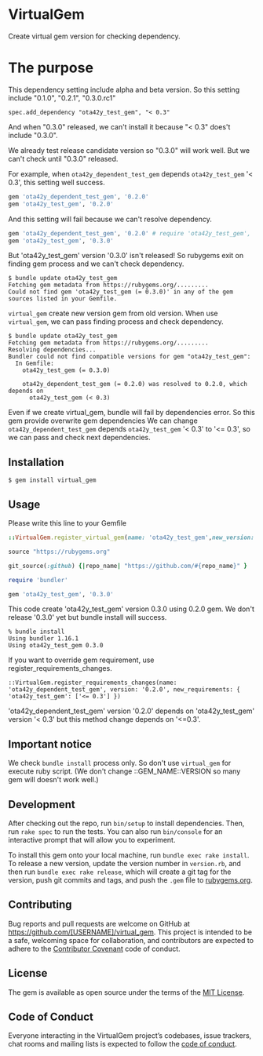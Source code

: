 # VirtualGem

Create virtual gem version for checking dependency.


# The purpose

This dependency setting include alpha and beta version.
So this setting include "0.1.0", "0.2.1", "0.3.0.rc1"
```
spec.add_dependency "ota42y_test_gem", "< 0.3"
```

And when "0.3.0" released, we can't install it because "< 0.3" does't include "0.3.0".

We already test release candidate version so "0.3.0" will work well.
But we can't check until "0.3.0" released.

For example, when `ota42y_dependent_test_gem` depends `ota42y_test_gem` '< 0.3', this setting well success.
```ruby
gem 'ota42y_dependent_test_gem', '0.2.0'
gem 'ota42y_test_gem', '0.2.0'
```

And this setting will fail because we can't resolve dependency.
```ruby
gem 'ota42y_dependent_test_gem', '0.2.0' # require 'ota42y_test_gem', '< 0.3'
gem 'ota42y_test_gem', '0.3.0'
```

But 'ota42y_test_gem' version '0.3.0' isn't released!
So rubygems exit on finding gem process and we can't check dependency.

```
$ bundle update ota42y_test_gem
Fetching gem metadata from https://rubygems.org/.........
Could not find gem 'ota42y_test_gem (= 0.3.0)' in any of the gem sources listed in your Gemfile.
```

`virtual_gem` create new version gem from old version.
When use `virtual_gem`, we can pass finding process and check dependency.

```
$ bundle update ota42y_test_gem
Fetching gem metadata from https://rubygems.org/.........
Resolving dependencies...
Bundler could not find compatible versions for gem "ota42y_test_gem":
  In Gemfile:
    ota42y_test_gem (= 0.3.0)

    ota42y_dependent_test_gem (= 0.2.0) was resolved to 0.2.0, which depends on
      ota42y_test_gem (< 0.3)
```

Even if we create virtual_gem, bundle will fail by dependencies error.
So this gem provide overwrite gem dependencies
We can change `ota42y_dependent_test_gem` depends `ota42y_test_gem` '< 0.3' to '<= 0.3', so we can pass and check next dependencies.

## Installation

    $ gem install virtual_gem

## Usage
Please write this line to your Gemfile

```ruby
::VirtualGem.register_virtual_gem(name: 'ota42y_test_gem',new_version: '0.3.0', original_version: '0.2.0')

source "https://rubygems.org"

git_source(:github) {|repo_name| "https://github.com/#{repo_name}" }

require 'bundler'

gem 'ota42y_test_gem', '0.3.0'
```

This code create 'ota42y_test_gem' version 0.3.0 using 0.2.0 gem.
We don't release '0.3.0' yet but bundle install will success.

```
% bundle install
Using bundler 1.16.1
Using ota42y_test_gem 0.3.0
```

If you want to override gem requirement, use register_requirements_changes.

```
::VirtualGem.register_requirements_changes(name: 'ota42y_dependent_test_gem', version: '0.2.0', new_requirements: { 'ota42y_test_gem': ['<= 0.3'] })
```

'ota42y_dependent_test_gem' version '0.2.0' depends on 'ota42y_test_gem' version '< 0.3' but this method change depends on '<=0.3'.

## Important notice
We check `bundle install` process only.
So don't use `virtual_gem` for execute ruby script.
(We don't change ::GEM_NAME::VERSION so many gem will doesn't work well.)


## Development

After checking out the repo, run `bin/setup` to install dependencies. Then, run `rake spec` to run the tests. You can also run `bin/console` for an interactive prompt that will allow you to experiment.

To install this gem onto your local machine, run `bundle exec rake install`. To release a new version, update the version number in `version.rb`, and then run `bundle exec rake release`, which will create a git tag for the version, push git commits and tags, and push the `.gem` file to [rubygems.org](https://rubygems.org).

## Contributing

Bug reports and pull requests are welcome on GitHub at https://github.com/[USERNAME]/virtual_gem. This project is intended to be a safe, welcoming space for collaboration, and contributors are expected to adhere to the [Contributor Covenant](http://contributor-covenant.org) code of conduct.

## License

The gem is available as open source under the terms of the [MIT License](https://opensource.org/licenses/MIT).

## Code of Conduct

Everyone interacting in the VirtualGem project’s codebases, issue trackers, chat rooms and mailing lists is expected to follow the [code of conduct](https://github.com/[USERNAME]/virtual_gem/blob/master/CODE_OF_CONDUCT.md).
